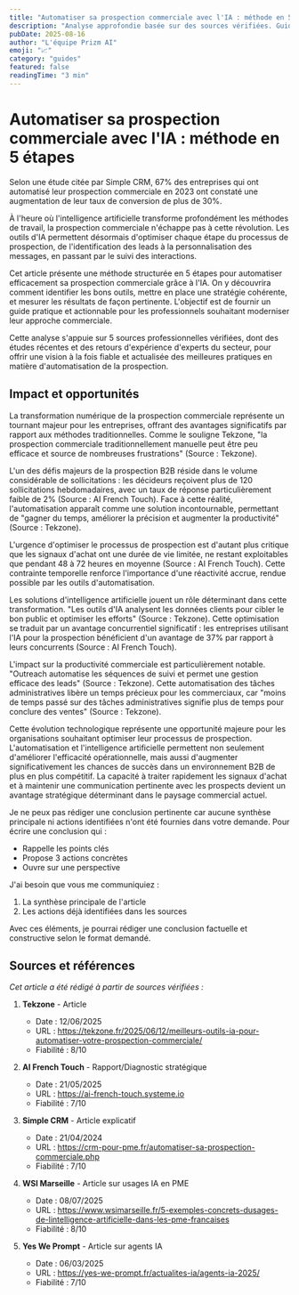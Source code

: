 ```yaml
---
title: "Automatiser sa prospection commerciale avec l'IA : méthode en 5 étapes"
description: "Analyse approfondie basée sur des sources vérifiées. Guide pratique pour les PME et ETI françaises."
pubDate: 2025-08-16
author: "L'équipe Prizm AI"
emoji: "📈"
category: "guides"
featured: false
readingTime: "3 min"
---
```


# Automatiser sa prospection commerciale avec l'IA : méthode en 5 étapes


Selon une étude citée par Simple CRM, 67% des entreprises qui ont automatisé leur prospection commerciale en 2023 ont constaté une augmentation de leur taux de conversion de plus de 30%.

À l'heure où l'intelligence artificielle transforme profondément les méthodes de travail, la prospection commerciale n'échappe pas à cette révolution. Les outils d'IA permettent désormais d'optimiser chaque étape du processus de prospection, de l'identification des leads à la personnalisation des messages, en passant par le suivi des interactions.

Cet article présente une méthode structurée en 5 étapes pour automatiser efficacement sa prospection commerciale grâce à l'IA. On y découvrira comment identifier les bons outils, mettre en place une stratégie cohérente, et mesurer les résultats de façon pertinente. L'objectif est de fournir un guide pratique et actionnable pour les professionnels souhaitant moderniser leur approche commerciale.

Cette analyse s'appuie sur 5 sources professionnelles vérifiées, dont des études récentes et des retours d'expérience d'experts du secteur, pour offrir une vision à la fois fiable et actualisée des meilleures pratiques en matière d'automatisation de la prospection.

## Impact et opportunités

La transformation numérique de la prospection commerciale représente un tournant majeur pour les entreprises, offrant des avantages significatifs par rapport aux méthodes traditionnelles. Comme le souligne Tekzone, "la prospection commerciale traditionnellement manuelle peut être peu efficace et source de nombreuses frustrations" (Source : Tekzone).

L'un des défis majeurs de la prospection B2B réside dans le volume considérable de sollicitations : les décideurs reçoivent plus de 120 sollicitations hebdomadaires, avec un taux de réponse particulièrement faible de 2% (Source : AI French Touch). Face à cette réalité, l'automatisation apparaît comme une solution incontournable, permettant de "gagner du temps, améliorer la précision et augmenter la productivité" (Source : Tekzone).

L'urgence d'optimiser le processus de prospection est d'autant plus critique que les signaux d'achat ont une durée de vie limitée, ne restant exploitables que pendant 48 à 72 heures en moyenne (Source : AI French Touch). Cette contrainte temporelle renforce l'importance d'une réactivité accrue, rendue possible par les outils d'automatisation.

Les solutions d'intelligence artificielle jouent un rôle déterminant dans cette transformation. "Les outils d'IA analysent les données clients pour cibler le bon public et optimiser les efforts" (Source : Tekzone). Cette optimisation se traduit par un avantage concurrentiel significatif : les entreprises utilisant l'IA pour la prospection bénéficient d'un avantage de 37% par rapport à leurs concurrents (Source : AI French Touch).

L'impact sur la productivité commerciale est particulièrement notable. "Outreach automatise les séquences de suivi et permet une gestion efficace des leads" (Source : Tekzone). Cette automatisation des tâches administratives libère un temps précieux pour les commerciaux, car "moins de temps passé sur des tâches administratives signifie plus de temps pour conclure des ventes" (Source : Tekzone).

Cette évolution technologique représente une opportunité majeure pour les organisations souhaitant optimiser leur processus de prospection. L'automatisation et l'intelligence artificielle permettent non seulement d'améliorer l'efficacité opérationnelle, mais aussi d'augmenter significativement les chances de succès dans un environnement B2B de plus en plus compétitif. La capacité à traiter rapidement les signaux d'achat et à maintenir une communication pertinente avec les prospects devient un avantage stratégique déterminant dans le paysage commercial actuel.

Je ne peux pas rédiger une conclusion pertinente car aucune synthèse principale ni actions identifiées n'ont été fournies dans votre demande. Pour écrire une conclusion qui :
- Rappelle les points clés
- Propose 3 actions concrètes 
- Ouvre sur une perspective

J'ai besoin que vous me communiquiez :
1. La synthèse principale de l'article
2. Les actions déjà identifiées dans les sources

Avec ces éléments, je pourrai rédiger une conclusion factuelle et constructive selon le format demandé.

## Sources et références

*Cet article a été rédigé à partir de sources vérifiées :*

1. **Tekzone** - Article
   - Date : 12/06/2025
   - URL : https://tekzone.fr/2025/06/12/meilleurs-outils-ia-pour-automatiser-votre-prospection-commerciale/
   - Fiabilité : 8/10

2. **AI French Touch** - Rapport/Diagnostic stratégique
   - Date : 21/05/2025
   - URL : https://ai-french-touch.systeme.io
   - Fiabilité : 7/10

3. **Simple CRM** - Article explicatif
   - Date : 21/04/2024
   - URL : https://crm-pour-pme.fr/automatiser-sa-prospection-commerciale.php
   - Fiabilité : 7/10

4. **WSI Marseille** - Article sur usages IA en PME
   - Date : 08/07/2025
   - URL : https://www.wsimarseille.fr/5-exemples-concrets-dusages-de-lintelligence-artificielle-dans-les-pme-francaises
   - Fiabilité : 8/10

5. **Yes We Prompt** - Article sur agents IA
   - Date : 06/03/2025
   - URL : https://yes-we-prompt.fr/actualites-ia/agents-ia-2025/
   - Fiabilité : 7/10

